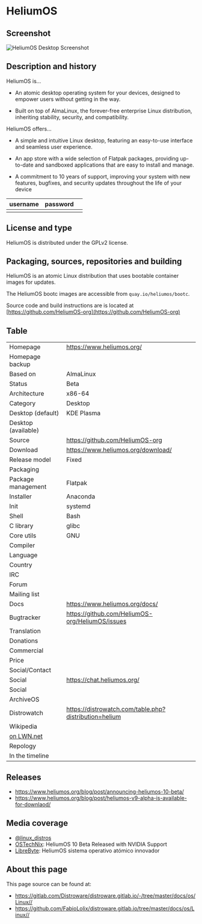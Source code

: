# HeliumOS

## Screenshot

![HeliumOS Desktop Screenshot](https://www.heliumos.org/static/www/images/plasma-discover.webp)

## Description and history

HeliumOS is...

- An atomic desktop operating system for your devices, designed to empower users without getting in the way.

- Built on top of AlmaLinux, the forever-free enterprise Linux distribution, inheriting stability, security, and compatibility.

HeliumOS offers...

- A simple and intuitive Linux desktop, featuring an easy-to-use interface and seamless user experience.

- An app store with a wide selection of Flatpak packages, providing up-to-date and sandboxed applications that are easy to install and manage.

- A commitment to 10 years of support, improving your system with new features, bugfixes, and security updates throughout the life of your device

| username | password |  |
|----------|----------|--|
|  |  |  |


## License and type

HeliumOS is distributed under the GPLv2 license.

## Packaging, sources, repositories and building

HeliumOS is an atomic Linux distribution that uses bootable container images for updates.

The HeliumOS bootc images are accessible from `quay.io/heliumos/bootc`.

Source code and build instructions are is located at [https://github.com/HeliumOS-org](https://github.com/HeliumOS-org)

## Table

|                       |  |
|-----------------------|--|
| Homepage              | <https://www.heliumos.org/> |
| Homepage backup       |  |
| Based on              | AlmaLinux |
| Status                | Beta |
| Architecture          | x86-64 |
| Category              | Desktop |
| Desktop (default)     | KDE Plasma |
| Desktop (available)   |  |
| Source                | <https://github.com/HeliumOS-org> |
| Download              | <https://www.heliumos.org/download/> |
| Release model         | Fixed |
| Packaging             |  |
| Package management    | Flatpak |
| Installer             | Anaconda |
| Init                  | systemd |
| Shell                 | Bash |
| C library             | glibc |
| Core utils            | GNU |
| Compiler              |  |
| Language              |  |
| Country               |  |
| IRC                   |  |
| Forum                 |  |
| Mailing list          |  |
| Docs                  | <https://www.heliumos.org/docs/> |
| Bugtracker            | <https://github.com/HeliumOS-org/HeliumOS/issues> |
| Translation           |  |
| Donations             |  |
| Commercial            |  |
| Price                 |  |
| Social/Contact        |  |
| Social                | <https://chat.heliumos.org/> |
| Social                |  |
| ArchiveOS             |  |
| Distrowatch           | <https://distrowatch.com/table.php?distribution=helium> |
| Wikipedia             |  |
| [on LWN.net](https://lwn.net/Distributions/) |  |
| Repology              |  |
| In the timeline       |  |


## Releases

* https://www.heliumos.org/blog/post/announcing-heliumos-10-beta/
* https://www.heliumos.org/blog/post/heliumos-v9-alpha-is-available-for-downlaod/


## Media coverage

* [@linux_distros](https://www.youtube.com/watch?v=suhEyVD12nM)
* [OSTechNix](https://ostechnix.com/heliumos-10-beta-released-with-nvidia-support/): HeliumOS 10 Beta Released with NVIDIA Support
* [LibreByte](https://www.youtube.com/watch?v=3lc4uOXYqr4): HeliumOS sistema operativo atómico innovador


## About this page

This page source can be found at:
* <https://gitlab.com/Distroware/distroware.gitlab.io/-/tree/master/docs/os/Linux//>
* <https://github.com/FabioLolix/distroware.gitlab.io/tree/master/docs/os/Linux//>
